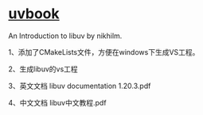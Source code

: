 [uvbook](https://github.com/nikhilm/uvbook)
======

An Introduction to libuv by nikhilm.


1、添加了CMakeLists文件，方便在windows下生成VS工程。

2、生成libuv的vs工程


3、英文文档 libuv documentation 1.20.3.pdf


4、中文文档 libuv中文教程.pdf




